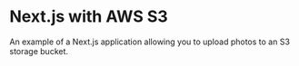 # Next.js with AWS S3

An example of a Next.js application allowing you to upload photos to an S3 storage bucket.
